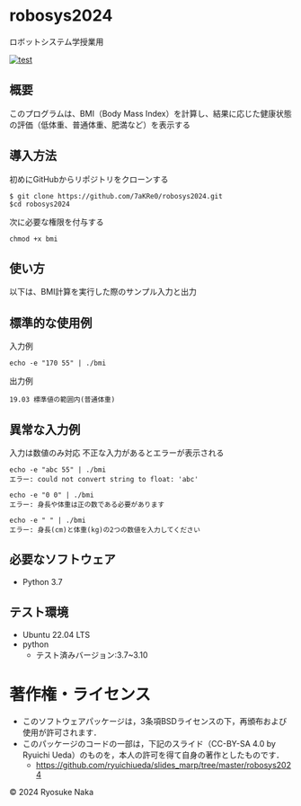 # robosys2024
ロボットシステム学授業用

[![test](https://github.com/7aKRe0/robosys2024/actions/workflows/test.yml/badge.svg?branch=main)](https://github.com/7aKRe0/robosys2024/actions/workflows/test.yml)

## 概要
このプログラムは、BMI（Body Mass Index）を計算し、結果に応じた健康状態の評価（低体重、普通体重、肥満など）を表示する

## 導入方法
初めにGitHubからリポジトリをクローンする
```
$ git clone https://github.com/7aKRe0/robosys2024.git
$cd robosys2024
```

次に必要な権限を付与する
```
chmod +x bmi
```

## 使い方
以下は、BMI計算を実行した際のサンプル入力と出力

## 標準的な使用例
入力例
```
echo -e "170 55" | ./bmi
```
出力例
```
19.03 標準値の範囲内(普通体重)
```

## 異常な入力例

入力は数値のみ対応
不正な入力があるとエラーが表示される

```
echo -e "abc 55" | ./bmi
エラー: could not convert string to float: 'abc'
```

```
echo -e "0 0" | ./bmi
エラー: 身長や体重は正の数である必要があります
```

```
echo -e " " | ./bmi
エラー: 身長(cm)と体重(kg)の2つの数値を入力してください
```

## 必要なソフトウェア
- Python 3.7

## テスト環境
- Ubuntu 22.04 LTS
- python
  - テスト済みバージョン:3.7~3.10
  
# 著作権・ライセンス
- このソフトウェアパッケージは，3条項BSDライセンスの下，再頒布および使用が許可されます．
- このパッケージのコードの一部は，下記のスライド（CC-BY-SA 4.0 by Ryuichi Ueda）のものを，本人の許可を得て自身の著作としたものです．
    - https://github.com/ryuichiueda/slides_marp/tree/master/robosys2024
 
© 2024 Ryosuke Naka
